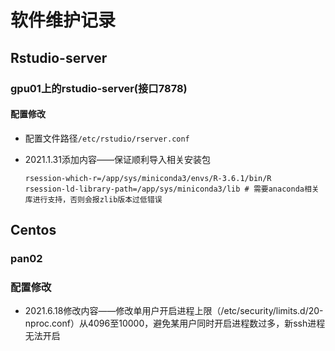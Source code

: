 # 软件维护记录

## Rstudio-server

### gpu01上的rstudio-server(接口7878)

#### 配置修改

- 配置文件路径`/etc/rstudio/rserver.conf`

- 2021.1.31添加内容——保证顺利导入相关安装包

    ```
    rsession-which-r=/app/sys/miniconda3/envs/R-3.6.1/bin/R
    rsession-ld-library-path=/app/sys/miniconda3/lib # 需要anaconda相关库进行支持，否则会报zlib版本过低错误
    ```
## Centos

### pan02

### 配置修改

- 2021.6.18修改内容——修改单用户开启进程上限（/etc/security/limits.d/20-nproc.conf）从4096至10000，避免某用户同时开启进程数过多，新ssh进程无法开启
